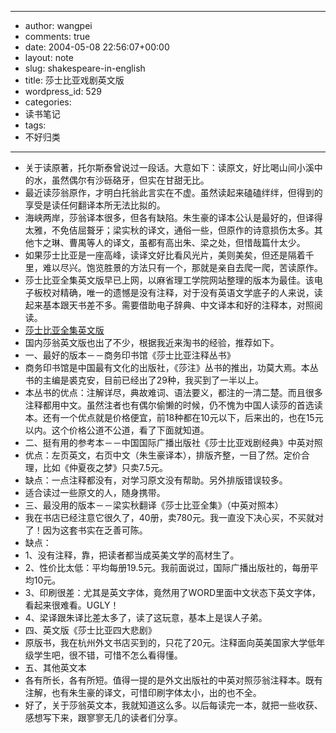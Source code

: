 - --
- author: wangpei
- comments: true
- date: 2004-05-08 22:56:07+00:00
- layout: note
- slug: shakespeare-in-english
- title: 莎士比亚戏剧英文版
- wordpress_id: 529
- categories:
- 读书笔记
- tags:
- 不好归类
- --
- 关于读原著，托尔斯泰曾说过一段话。大意如下：读原文，好比喝山间小溪中的水，虽然偶尔有沙砾硌牙，但实在甘甜无比。
- 最近读莎翁原作，才明白托翁此言实在不虚。虽然读起来磕磕绊绊，但得到的享受是读任何翻译本所无法比拟的。
- 海峡两岸，莎翁译本很多，但各有缺陷。朱生豪的译本公认是最好的，但译得太雅，不免佶屈聱牙；梁实秋的译文，通俗一些，但原作的诗意损伤太多。其他卞之琳、曹禺等人的译文，虽都有高出朱、梁之处，但惜哉篇什太少。
- 如果莎士比亚是一座高峰，读译文好比看风光片，美则美矣，但还是隔着千里，难以尽兴。饱览胜景的方法只有一个，那就是亲自去爬一爬，苦读原作。
- 莎士比亚全集英文版早已上网，以麻省理工学院网站整理的版本为最佳。该电子板校对精确，唯一的遗憾是没有注释，对于没有英语文学底子的人来说，读起来基本跟天书差不多。需要借助电子辞典、中文译本和好的注释本，对照阅读。
- [莎士比亚全集英文版](http://www-tech.mit.edu/Shakespeare/works.html)
- 国内莎翁英文版也出了不少，根据我近来淘书的经验，推荐如下。
- 一、最好的版本－－商务印书馆《莎士比亚注释丛书》
- 商务印书馆是中国最有文化的出版社，《莎注》丛书的推出，功莫大焉。本丛书的主编是裘克安，目前已经出了29种，我买到了一半以上。
- 本丛书的优点：注解详尽，典故难词、语法要义，都注的一清二楚。而且很多注释都用中文。虽然注者也有偶尔偷懒的时候，仍不愧为中国人读莎的首选读本。还有一个优点就是价格便宜，前18种都在10元以下，后来出的，也在15元以内。这个价格公道不公道，看了下面就知道。
- 二、挺有用的参考本－－中国国际广播出版社《莎士比亚戏剧经典》中英对照
- 优点：左页英文，右页中文（朱生豪译本），排版齐整，一目了然。定价合理，比如《仲夏夜之梦》只卖7.5元。
- 缺点：一点注释都没有，对学习原文没有帮助。另外排版错误较多。
- 适合读过一些原文的人，随身携带。
- 三、最没用的版本－－梁实秋翻译《莎士比亚全集》（中英对照本）
- 我在书店已经注意它很久了，40册，卖780元。我一直没下决心买，不买就对了！因为这套书实在乏善可陈。
- 缺点：
- 1、没有注释，靠，把读者都当成英美文学的高材生了。
- 2、性价比太低：平均每册19.5元。我前面说过，国际广播出版社的，每册平均10元。
- 3、印刷很差：尤其是英文字体，竟然用了WORD里面中文状态下英文字体，看起来很难看。UGLY！
- 4、梁译跟朱译比差太多了，读了这玩意，基本上是误人子弟。
- 四、英文版《莎士比亚四大悲剧》
- 原版书，我在杭州外文书店买到的，只花了20元。注释面向英美国家大学低年级学生吧，很不错，可惜不怎么看得懂。
- 五、其他英文本
- 各有所长，各有所短。值得一提的是外文出版社的中英对照莎翁注释本。既有注解，也有朱生豪的译文，可惜印刷字体太小，出的也不全。
- 好了，关于莎翁英文本，我就知道这么多。以后每读完一本，就把一些收获、感想写下来，跟寥寥无几的读者们分享。
